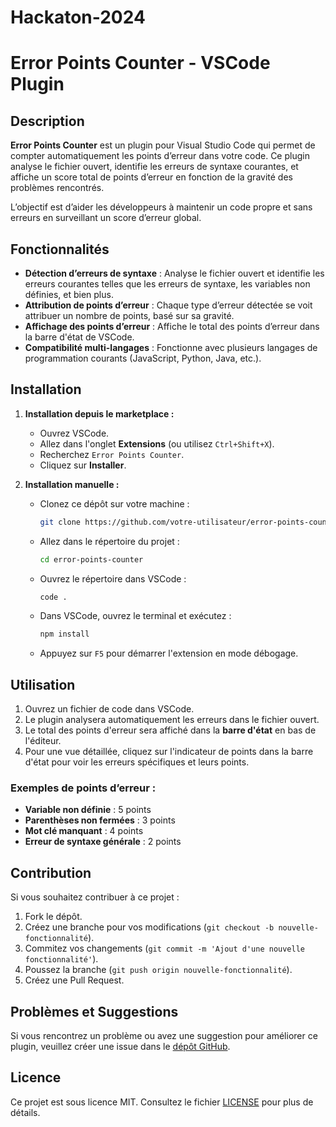 # Hackaton-2024
# Error Points Counter - VSCode Plugin

## Description
**Error Points Counter** est un plugin pour Visual Studio Code qui permet de compter automatiquement les points d’erreur dans votre code. Ce plugin analyse le fichier ouvert, identifie les erreurs de syntaxe courantes, et affiche un score total de points d’erreur en fonction de la gravité des problèmes rencontrés.

L’objectif est d’aider les développeurs à maintenir un code propre et sans erreurs en surveillant un score d’erreur global.

## Fonctionnalités
- **Détection d’erreurs de syntaxe** : Analyse le fichier ouvert et identifie les erreurs courantes telles que les erreurs de syntaxe, les variables non définies, et bien plus.
- **Attribution de points d’erreur** : Chaque type d’erreur détectée se voit attribuer un nombre de points, basé sur sa gravité.
- **Affichage des points d’erreur** : Affiche le total des points d’erreur dans la barre d'état de VSCode.
- **Compatibilité multi-langages** : Fonctionne avec plusieurs langages de programmation courants (JavaScript, Python, Java, etc.).

## Installation

1. **Installation depuis le marketplace :**
   - Ouvrez VSCode.
   - Allez dans l'onglet **Extensions** (ou utilisez `Ctrl+Shift+X`).
   - Recherchez `Error Points Counter`.
   - Cliquez sur **Installer**.

2. **Installation manuelle :**
   - Clonez ce dépôt sur votre machine :
     ```bash
     git clone https://github.com/votre-utilisateur/error-points-counter.git
     ```
   - Allez dans le répertoire du projet :
     ```bash
     cd error-points-counter
     ```
   - Ouvrez le répertoire dans VSCode :
     ```bash
     code .
     ```
   - Dans VSCode, ouvrez le terminal et exécutez :
     ```bash
     npm install
     ```
   - Appuyez sur `F5` pour démarrer l'extension en mode débogage.

## Utilisation

1. Ouvrez un fichier de code dans VSCode.
2. Le plugin analysera automatiquement les erreurs dans le fichier ouvert.
3. Le total des points d'erreur sera affiché dans la **barre d'état** en bas de l'éditeur.
4. Pour une vue détaillée, cliquez sur l'indicateur de points dans la barre d'état pour voir les erreurs spécifiques et leurs points.

### Exemples de points d’erreur :
- **Variable non définie** : 5 points
- **Parenthèses non fermées** : 3 points
- **Mot clé manquant** : 4 points
- **Erreur de syntaxe générale** : 2 points

## Contribution

Si vous souhaitez contribuer à ce projet :
1. Fork le dépôt.
2. Créez une branche pour vos modifications (`git checkout -b nouvelle-fonctionnalité`).
3. Commitez vos changements (`git commit -m 'Ajout d'une nouvelle fonctionnalité'`).
4. Poussez la branche (`git push origin nouvelle-fonctionnalité`).
5. Créez une Pull Request.

## Problèmes et Suggestions

Si vous rencontrez un problème ou avez une suggestion pour améliorer ce plugin, veuillez créer une issue dans le [dépôt GitHub](https://github.com/votre-utilisateur/error-points-counter/issues).

## Licence

Ce projet est sous licence MIT. Consultez le fichier [LICENSE](./LICENSE) pour plus de détails.
